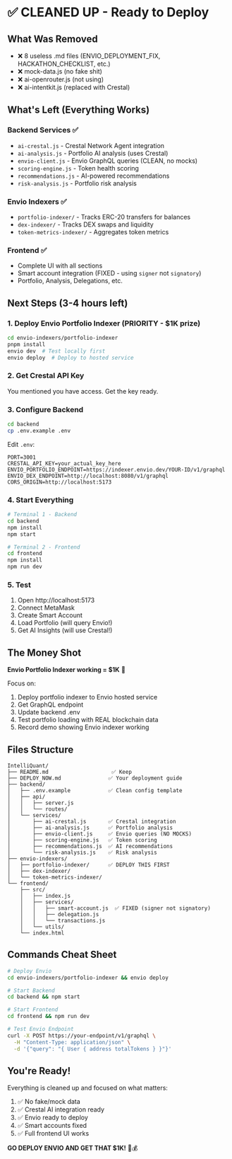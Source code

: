 # ✅ CLEANED UP - Ready to Deploy

## What Was Removed

- ❌ 8 useless .md files (ENVIO_DEPLOYMENT_FIX, HACKATHON_CHECKLIST, etc.)
- ❌ mock-data.js (no fake shit)
- ❌ ai-openrouter.js (not using)
- ❌ ai-intentkit.js (replaced with Crestal)

## What's Left (Everything Works)

### Backend Services ✅

- `ai-crestal.js` - Crestal Network Agent integration
- `ai-analysis.js` - Portfolio AI analysis (uses Crestal)
- `envio-client.js` - Envio GraphQL queries (CLEAN, no mocks)
- `scoring-engine.js` - Token health scoring
- `recommendations.js` - AI-powered recommendations
- `risk-analysis.js` - Portfolio risk analysis

### Envio Indexers ✅

- `portfolio-indexer/` - Tracks ERC-20 transfers for balances
- `dex-indexer/` - Tracks DEX swaps and liquidity
- `token-metrics-indexer/` - Aggregates token metrics

### Frontend ✅

- Complete UI with all sections
- Smart account integration (FIXED - using `signer` not `signatory`)
- Portfolio, Analysis, Delegations, etc.

## Next Steps (3-4 hours left)

### 1. Deploy Envio Portfolio Indexer (PRIORITY - $1K prize)

```bash
cd envio-indexers/portfolio-indexer
pnpm install
envio dev  # Test locally first
envio deploy  # Deploy to hosted service
```

### 2. Get Crestal API Key

You mentioned you have access. Get the key ready.

### 3. Configure Backend

```bash
cd backend
cp .env.example .env
```

Edit `.env`:

```
PORT=3001
CRESTAL_API_KEY=your_actual_key_here
ENVIO_PORTFOLIO_ENDPOINT=https://indexer.envio.dev/YOUR-ID/v1/graphql
ENVIO_DEX_ENDPOINT=http://localhost:8080/v1/graphql
CORS_ORIGIN=http://localhost:5173
```

### 4. Start Everything

```bash
# Terminal 1 - Backend
cd backend
npm install
npm start

# Terminal 2 - Frontend
cd frontend
npm install
npm run dev
```

### 5. Test

1. Open http://localhost:5173
2. Connect MetaMask
3. Create Smart Account
4. Load Portfolio (will query Envio!)
5. Get AI Insights (will use Crestal!)

## The Money Shot

**Envio Portfolio Indexer working = $1K** 🎯

Focus on:

1. Deploy portfolio indexer to Envio hosted service
2. Get GraphQL endpoint
3. Update backend .env
4. Test portfolio loading with REAL blockchain data
5. Record demo showing Envio indexer working

## Files Structure

```
IntelliQuant/
├── README.md                    ✅ Keep
├── DEPLOY_NOW.md               ✅ Your deployment guide
├── backend/
│   ├── .env.example            ✅ Clean config template
│   ├── api/
│   │   ├── server.js
│   │   └── routes/
│   └── services/
│       ├── ai-crestal.js       ✅ Crestal integration
│       ├── ai-analysis.js      ✅ Portfolio analysis
│       ├── envio-client.js     ✅ Envio queries (NO MOCKS)
│       ├── scoring-engine.js   ✅ Token scoring
│       ├── recommendations.js  ✅ AI recommendations
│       └── risk-analysis.js    ✅ Risk analysis
├── envio-indexers/
│   ├── portfolio-indexer/      ✅ DEPLOY THIS FIRST
│   ├── dex-indexer/
│   └── token-metrics-indexer/
└── frontend/
    ├── src/
    │   ├── index.js
    │   ├── services/
    │   │   ├── smart-account.js  ✅ FIXED (signer not signatory)
    │   │   ├── delegation.js
    │   │   └── transactions.js
    │   └── utils/
    └── index.html
```

## Commands Cheat Sheet

```bash
# Deploy Envio
cd envio-indexers/portfolio-indexer && envio deploy

# Start Backend
cd backend && npm start

# Start Frontend
cd frontend && npm run dev

# Test Envio Endpoint
curl -X POST https://your-endpoint/v1/graphql \
  -H "Content-Type: application/json" \
  -d '{"query": "{ User { address totalTokens } }"}'
```

## You're Ready!

Everything is cleaned up and focused on what matters:

1. ✅ No fake/mock data
2. ✅ Crestal AI integration ready
3. ✅ Envio ready to deploy
4. ✅ Smart accounts fixed
5. ✅ Full frontend UI works

**GO DEPLOY ENVIO AND GET THAT $1K!** 🚀💰
